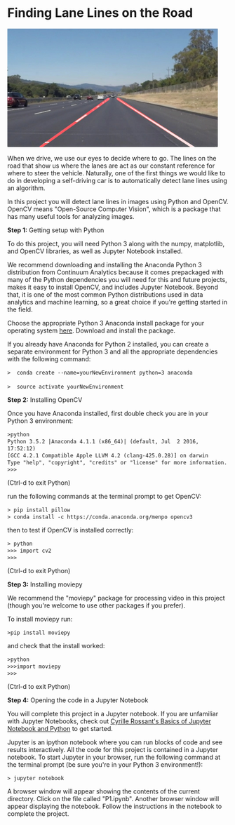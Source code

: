 # Finding Lane Lines on the Road

<img src="images/laneLines_thirdPass.jpg" width="480" alt="Combined Image" />

When we drive, we use our eyes to decide where to go.  The lines on the road that show us where the lanes are act as our constant reference for where to steer the vehicle.  Naturally, one of the first things we would like to do in developing a self-driving car is to automatically detect lane lines using an algorithm.

In this project you will detect lane lines in images using Python and OpenCV.  OpenCV means "Open-Source Computer Vision", which is a package that has many useful tools for analyzing images.  

**Step 1:** Getting setup with Python

To do this project, you will need Python 3 along with the numpy, matplotlib, and OpenCV libraries, as well as Jupyter Notebook installed. 

We recommend downloading and installing the Anaconda Python 3 distribution from Continuum Analytics because it comes prepackaged with many of the Python dependencies you will need for this and future projects, makes it easy to install OpenCV, and includes Jupyter Notebook.  Beyond that, it is one of the most common Python distributions used in data analytics and machine learning, so a great choice if you're getting started in the field.

Choose the appropriate Python 3 Anaconda install package for your operating system <A HREF="https://www.continuum.io/downloads" target="_blank">here</A>.   Download and install the package.

If you already have Anaconda for Python 2 installed, you can create a separate environment for Python 3 and all the appropriate dependencies with the following command:
```
>  conda create --name=yourNewEnvironment python=3 anaconda

>  source activate yourNewEnvironment
```
**Step 2:** Installing OpenCV

Once you have Anaconda installed, first double check you are in your Python 3 environment:

```
>python
Python 3.5.2 |Anaconda 4.1.1 (x86_64)| (default, Jul  2 2016, 17:52:12)  
[GCC 4.2.1 Compatible Apple LLVM 4.2 (clang-425.0.28)] on darwin  
Type "help", "copyright", "credits" or "license" for more information.  
>>> 
```
(Ctrl-d to exit Python)

run the following commands at the terminal prompt to get OpenCV:
```
> pip install pillow 
> conda install -c https://conda.anaconda.org/menpo opencv3
```
then to test if OpenCV is installed correctly:

```
> python
>>> import cv2
>>>
```
(Ctrl-d to exit Python)

**Step 3:** Installing moviepy  

We recommend the "moviepy" package for processing video in this project (though you're welcome to use other packages if you prefer).  

To install moviepy run:
```
>pip install moviepy 
```
and check that the install worked:
```
>python 
>>>import moviepy
>>>
```
(Ctrl-d to exit Python)

**Step 4:** Opening the code in a Jupyter Notebook

You will complete this project in a Jupyter notebook.  If you are unfamiliar with Jupyter Notebooks, check out <A HREF="https://www.packtpub.com/books/content/basics-jupyter-notebook-and-python" target="_blank">Cyrille Rossant's Basics of Jupyter Notebook and Python</A> to get started.

Jupyter is an ipython notebook where you can run blocks of code and see results interactively.  All the code for this project is contained in a Jupyter notebook. To start Jupyter in your browser, run the following command at the terminal prompt (be sure you're in your Python 3 environment!):
```
> jupyter notebook
```
A browser window will appear showing the contents of the current directory.  Click on the file called "P1.ipynb".  Another browser window will appear displaying the notebook.  Follow the instructions in the notebook to complete the project.  
